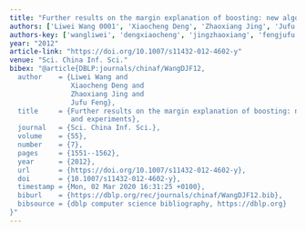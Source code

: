 ```yaml
---
title: "Further results on the margin explanation of boosting: new algorithm and experiments"
authors: ['Liwei Wang 0001', 'Xiaocheng Deng', 'Zhaoxiang Jing', 'Jufu Feng']
authors-key: ['wangliwei', 'dengxiaocheng', 'jingzhaoxiang', 'fengjufu']
year: "2012"
article-link: "https://doi.org/10.1007/s11432-012-4602-y"
venue: "Sci. China Inf. Sci."
bibex: "@article{DBLP:journals/chinaf/WangDJF12,
  author    = {Liwei Wang and
               Xiaocheng Deng and
               Zhaoxiang Jing and
               Jufu Feng},
  title     = {Further results on the margin explanation of boosting: new algorithm
               and experiments},
  journal   = {Sci. China Inf. Sci.},
  volume    = {55},
  number    = {7},
  pages     = {1551--1562},
  year      = {2012},
  url       = {https://doi.org/10.1007/s11432-012-4602-y},
  doi       = {10.1007/s11432-012-4602-y},
  timestamp = {Mon, 02 Mar 2020 16:31:25 +0100},
  biburl    = {https://dblp.org/rec/journals/chinaf/WangDJF12.bib},
  bibsource = {dblp computer science bibliography, https://dblp.org}
}"
---
```

